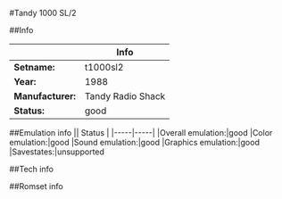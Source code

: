 #Tandy 1000 SL/2

##Info

||Info|
|-----|-----|
|**Setname:**|t1000sl2
|**Year:**|1988
|**Manufacturer:**|Tandy Radio Shack
|**Status:**|good

##Emulation info
|| Status |
|-----|-----|
|Overall emulation:|good
|Color emulation:|good
|Sound emulation:|good
|Graphics emulation:|good
|Savestates:|unsupported

##Tech info

##Romset info

<!--- START OF EDITED COMMENT DO NOT TOUCH TEXT ABOVE-->
